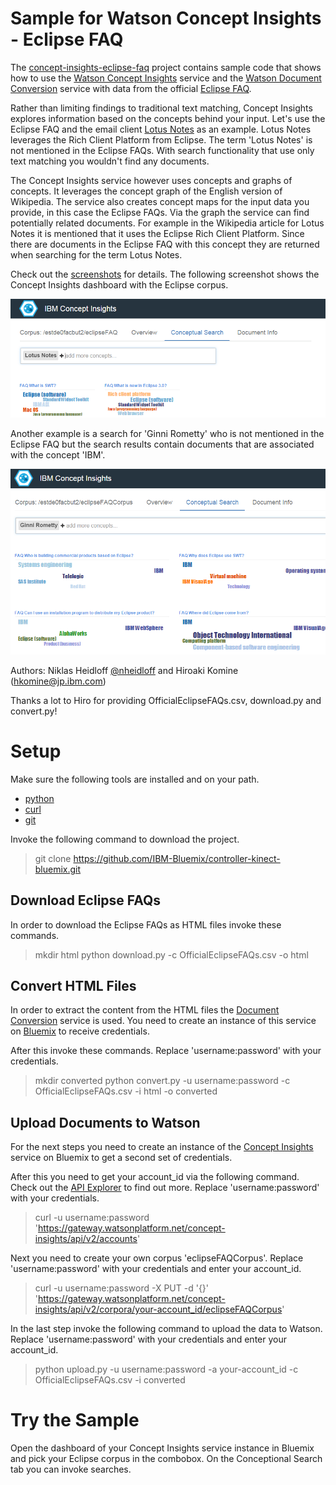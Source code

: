 Sample for Watson Concept Insights - Eclipse FAQ
================================================================================

The [concept-insights-eclipse-faq](https://github.com/IBM-Bluemix/concept-insights-eclipse-faq) project contains sample code that shows how to use the [Watson Concept Insights](http://www.ibm.com/smarterplanet/us/en/ibmwatson/developercloud/concept-insights.html) service and the [Watson Document Conversion](http://www.ibm.com/smarterplanet/us/en/ibmwatson/developercloud/document-conversion.html) service with data from the official [Eclipse FAQ](https://wiki.eclipse.org/The_Official_Eclipse_FAQs).

Rather than limiting findings to traditional text matching, Concept Insights explores information based on the concepts behind your input. Let's use the Eclipse FAQ and the email client [Lotus Notes](https://en.wikipedia.org/wiki/IBM_Notes) as an example. Lotus Notes leverages the Rich Client Platform from Eclipse. The term 'Lotus Notes' is not mentioned in the Eclipse FAQs. With search functionality that use only text matching you wouldn't find any documents.

The Concept Insights service however uses concepts and graphs of concepts. It leverages the concept graph of the English version of Wikipedia. The service also creates concept maps for the input data you provide, in this case the Eclipse FAQs. Via the graph the service can find potentially related documents. For example in the Wikipedia article for Lotus Notes it is mentioned that it uses the Eclipse Rich Client Platform. Since there are documents in the Eclipse FAQ with this concept they are returned when searching for the term Lotus Notes.

Check out the [screenshots](https://github.com/IBM-Bluemix/concept-insights-eclipse-faq/tree/master/screenshots) for details. The following screenshot shows the Concept Insights dashboard with the Eclipse corpus.

![alt text](https://raw.githubusercontent.com/IBM-Bluemix/concept-insights-eclipse-faq/master/screenshots/conceptinsights3.png "Concept Insights Sample")

Another example is a search for 'Ginni Rometty' who is not mentioned in the Eclipse FAQ but the search results contain documents that are associated with the concept 'IBM'.

![alt text](https://raw.githubusercontent.com/IBM-Bluemix/concept-insights-eclipse-faq/master/screenshots/conceptinsights6.png "Concept Insights Sample")

Authors: Niklas Heidloff [@nheidloff](http://twitter.com/nheidloff) and Hiroaki Komine (hkomine@jp.ibm.com)

Thanks a lot to Hiro for providing OfficialEclipseFAQs.csv, download.py and convert.py!


Setup
================================================================================

Make sure the following tools are installed and on your path.

* [python](https://www.python.org/downloads/)
* [curl](http://curl.haxx.se/download.html)
* [git](https://git-scm.com/downloads)

Invoke the following command to download the project.

> git clone https://github.com/IBM-Bluemix/controller-kinect-bluemix.git


Download Eclipse FAQs
--------------------------------------------------------------------------------

In order to download the Eclipse FAQs as HTML files invoke these commands.

> mkdir html
> python download.py -c OfficialEclipseFAQs.csv -o html


Convert HTML Files
--------------------------------------------------------------------------------

In order to extract the content from the HTML files the [Document Conversion](http://www.ibm.com/smarterplanet/us/en/ibmwatson/developercloud/document-conversion.html) service is used. You need to create an instance of this service on [Bluemix](https://console.ng.bluemix.net/catalog/services/document-conversion/) to receive credentials.

After this invoke these commands. Replace 'username:password' with your credentials.

> mkdir converted
> python convert.py -u username:password -c OfficialEclipseFAQs.csv -i html -o converted


Upload Documents to Watson
--------------------------------------------------------------------------------

For the next steps you need to create an instance of the [Concept Insights](https://console.ng.bluemix.net/catalog/services/concept-insights/) service on Bluemix to get a second set of credentials.

After this you need to get your account_id via the following command. Check out the [API Explorer](https://watson-api-explorer.mybluemix.net/apis/concept-insights-v2) to find out more. Replace 'username:password' with your credentials.

> curl -u username:password 'https://gateway.watsonplatform.net/concept-insights/api/v2/accounts'

Next you need to create your own corpus 'eclipseFAQCorpus'. Replace 'username:password' with your credentials and enter your account_id.

> curl -u username:password -X PUT -d '{}' 'https://gateway.watsonplatform.net/concept-insights/api/v2/corpora/your-account_id/eclipseFAQCorpus'

In the last step invoke the following command to upload the data to Watson. Replace 'username:password' with your credentials and enter your account_id.

> python upload.py -u username:password -a your-account_id -c OfficialEclipseFAQs.csv -i converted


Try the Sample
================================================================================

Open the dashboard of your Concept Insights service instance in Bluemix and pick your Eclipse corpus in the combobox. On the Conceptional Search tab you can invoke searches.